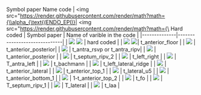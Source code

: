 Symbol paper	Name code
| <img src="https://render.githubusercontent.com/render/math?math={\\alpha_{\text{(ENDO_EPI)}| <img src="https://render.githubusercontent.com/render/math?math={\	Hard coded
| Symbol paper |	Name of varible in the code |
|--------------|------------------------------|
| <img src="https://render.githubusercontent.com/render/math?math={\\alpha_{\text{(ENDO_EPI)}}}#gh-light-mode-only">
<img src="https://render.githubusercontent.com/render/math?math={\color{white}\alpha_{\text{(ENDO_EPI)}}}#gh-dark-mode-only"> | hard coded | 
| <img src="https://render.githubusercontent.com/render/math?math={\\alpha_{\text{AF}}#gh-light-mode-only"> 
<img src="https://render.githubusercontent.com/render/math?math={\color{white}\alpha_{\text{AF}}}#gh-dark-mode-only">|	t_anterior_floor |
| <img src="https://render.githubusercontent.com/render/math?math={\\alpha_{\text{PF}}#gh-light-mode-only"> |	t_anterior_posterior|
| <img src="https://render.githubusercontent.com/render/math?math={\\alpha_{\text{RA}}#gh-light-mode-only"> |	t_antra_rsvp or t_antra_ripv|
| <img src="https://render.githubusercontent.com/render/math?math={\\alpha_{\text{AP}}#gh-light-mode-only"> |	t_anterior_posterior |
| <img src="https://render.githubusercontent.com/render/math?math={\\alpha_{\text{RIPV}}#gh-light-mode-only"> |	t_septum_ripv_2 |
| <img src="https://render.githubusercontent.com/render/math?math={\\alpha_{\text{LR}}#gh-light-mode-only"> |	t_left_right |
| <img src="https://render.githubusercontent.com/render/math?math={\\alpha_{\text{LA}}#gh-light-mode-only"> |	T_antra_left |
| <img src="https://render.githubusercontent.com/render/math?math={\\alpha_{\text{BB}}#gh-light-mode-only"> |	t_bachmann |
| <img src="https://render.githubusercontent.com/render/math?math={\\alpha_{\text{LLR}}#gh-light-mode-only"> |	t_left_lateral_ridge |
| <img src="https://render.githubusercontent.com/render/math?math={\\alpha_{\text{AL}}#gh-light-mode-only"> |	t_anterior_lateral |
| <img src="https://render.githubusercontent.com/render/math?math={\\alpha_{\text{AR}}#gh-light-mode-only"> |	t_anterior_top_1 |
| <img src="https://render.githubusercontent.com/render/math?math={\\alpha_{\text{EL}}#gh-light-mode-only"> |	t_lateral_u5 |
| <img src="https://render.githubusercontent.com/render/math?math={\\alpha_{\text{LAL}}#gh-light-mode-only"> |	t_anterior_bottom_1 |
| <img src="https://render.githubusercontent.com/render/math?math={\\alpha_{\text{LE}}#gh-light-mode-only"> |	1-t_anterior_top_2 |
| <img src="https://render.githubusercontent.com/render/math?math={\\alpha_{\text{FO}}#gh-light-mode-only"> |	t_fo |
| <img src="https://render.githubusercontent.com/render/math?math={\\alpha_{\text{S}}#gh-light-mode-only"> |	T_septum_ripv_1 |
| <img src="https://render.githubusercontent.com/render/math?math={\\alpha_{\text{L}}#gh-light-mode-only"> |	T_lateral |
| <img src="https://render.githubusercontent.com/render/math?math={\\alpha_{\text{LAA}}#gh-light-mode-only"> |	t_laa |


